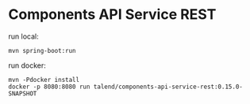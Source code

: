 Components API Service REST
===

run local:

```
mvn spring-boot:run
```

run docker: 

```
mvn -Pdocker install
docker -p 8080:8080 run talend/components-api-service-rest:0.15.0-SNAPSHOT
```

